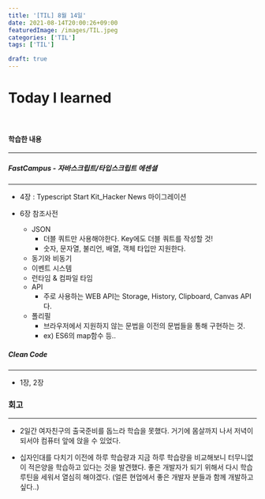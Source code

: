 ```yaml
---
title: '[TIL] 8월 14일'
date: 2021-08-14T20:00:26+09:00
featuredImage: /images/TIL.jpeg
categories: ['TIL']
tags: ['TIL']

draft: true
---
```


# Today I learned

<br>

<!--more-->

#### 학습한 내용

---

##### FastCampus - 자바스크립트/타입스크립트 에센셜

---

- 4장 : Typescript Start Kit_Hacker News 마이그레이션

- 6장 참조사전

  - JSON
    - 더블 쿼트만 사용해야한다. Key에도 더블 쿼트를 작성할 것!
    - 숫자, 문자열, 불리언, 배열, 객체 타입만 지원한다.
  - 동기와 비동기
  - 이벤트 시스템
  - 런타임 & 컴파일 타임
  - API
    - 주로 사용하는 WEB API는 Storage, History, Clipboard, Canvas API다.
  - 폴리필
    - 브라우저에서 지원하지 않는 문법을 이전의 문법들을 통해 구현하는 것.
    - ex) ES6의 map함수 등..

##### Clean Code

---

- 1장, 2장

### 회고

---

- 2일간 여자친구의 출국준비를 돕느라 학습을 못했다. 거기에 몸살까지 나서 저녁이 되서야 컴퓨터 앞에 앉을 수 있었다.

- 십자인대를 다치기 이전에 하루 학습량과 지금 하루 학습량을 비교해보니 터무니없이 적은양을 학습하고 있다는 것을 발견했다. 좋은 개발자가 되기 위해서 다시 학습 루틴을 세워서 열심히 해야겠다. (얼른 현업에서 좋은 개발자 분들과 함께 개발하고 싶다..)
